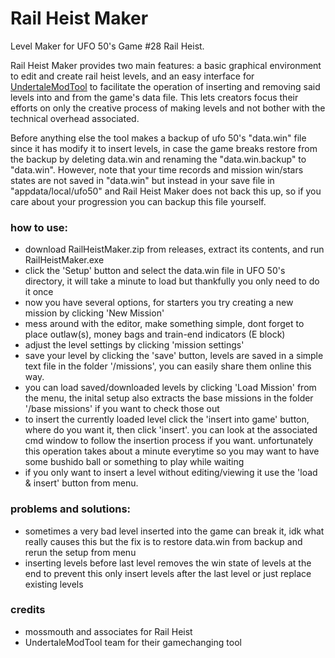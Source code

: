# Rail Heist Maker
Level Maker for UFO 50's Game #28 Rail Heist.

Rail Heist Maker provides two main features: a basic graphical environment to edit and create rail heist levels, and an easy interface for [UndertaleModTool](https://github.com/UnderminersTeam/UndertaleModTool) to facilitate the operation of inserting and removing said levels into and from the game's data file. This lets creators focus their efforts on only the creative process of making levels and not bother with the technical overhead associated.

Before anything else the tool makes a backup of ufo 50's "data.win" file since it has modify it to insert levels, in case the game breaks restore from the backup by deleting data.win and renaming the "data.win.backup" to "data.win". However, note that your time records and mission win/stars states are not saved in "data.win" but instead in your save file in "appdata/local/ufo50" and Rail Heist Maker does not back this up, so if you care about your progression you can backup this file yourself.

### how to use:
- download RailHeistMaker.zip from releases, extract its contents, and run RailHeistMaker.exe
- click the 'Setup' button and select the data.win file in UFO 50's directory, it will take a minute to load but thankfully you only need to do it once
- now you have several options, for starters you try creating a new mission by clicking 'New Mission'
- mess around with the editor, make something simple, dont forget to place outlaw(s), money bags and train-end indicators (E block)
- adjust the level settings by clicking 'mission settings'
- save your level by clicking the 'save' button, levels are saved in a simple text file in the folder '/missions', you can easily share them online this way.
- you can load saved/downloaded levels by clicking 'Load Mission' from the menu, the inital setup also extracts the base missions in the folder '/base missions' if you want to check those out
- to insert the currently loaded level click the 'insert into game' button, where do you want it, then click 'insert'. you can look at the associated cmd window to follow the insertion process if you want. unfortunately this operation takes about a minute everytime so you may want to have some bushido ball or something to play while waiting
- if you only want to insert a level without editing/viewing it use the 'load & insert' button from menu.

### problems and solutions:
- sometimes a very bad level inserted into the game can break it, idk what really causes this but the fix is to restore data.win from backup and rerun the setup from menu
- inserting levels before last level removes the win state of levels at the end to prevent this only insert levels after the last level or just replace existing levels

### credits
- mossmouth and associates for Rail Heist 
- UndertaleModTool team for their gamechanging tool
 


  
